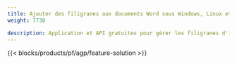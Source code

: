 ```yaml
---
title: Ajouter des filigranes aux documents Word sous Windows, Linux et macOS 
weight: 7730

description: Application et API gratuites pour gérer les filigranes d'image ou de texte sur les fichiers DOC, DOCX et ODT
---
```


{{< blocks/products/pf/agp/feature-solution >}} 

